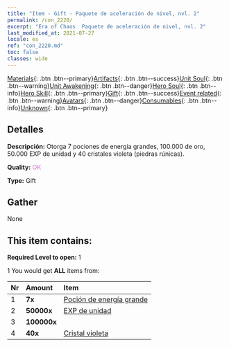 ```yaml
---
title: "Item - Gift - Paquete de aceleración de nivel, nvl. 2"
permalink: /con_2220/
excerpt: "Era of Chaos  Paquete de aceleración de nivel, nvl. 2"
last_modified_at: 2021-07-27
locale: es
ref: "con_2220.md"
toc: false
classes: wide
---
```

 [Materials](/ItemsES/){: .btn .btn--primary}[Artifacts](/ItemsES/Artifacts/){: .btn .btn--success}[Unit Soul](/ItemsES/UnitSoul/){: .btn .btn--warning}[Unit Awakening](/ItemsES/UnitAwakening/){: .btn .btn--danger}[Hero Soul](/ItemsES/HeroSoul/){: .btn .btn--info}[Hero Skill](/ItemsES/HeroSkill/){: .btn .btn--primary}[Gift](/ItemsES/Gift/){: .btn .btn--success}[Event related](/ItemsES/Events/){: .btn .btn--warning}[Avatars](/ItemsES/Avatars/){: .btn .btn--danger}[Consumables](/ItemsES/Consumables/){: .btn .btn--info}[Unknown](/ItemsES/Unknown/){: .btn .btn--primary}

## Detalles
 **Descripción:** Otorga 7 pociones de energía grandes, 100.000 de oro, 50.000 EXP de unidad y 40 cristales violeta (piedras rúnicas).

 **Quality:** <span style="color: #DA70D6">OK</span>

 **Type:** Gift

## Gather

  None

## This item contains:

 **Required Level to open:** 1

 1 You would get **ALL** items  from:

  | Nr | Amount |     Item    |
  |:---|:-------|:------------|
  | 1 |  **7x** | [Poción de energía grande](/ItemsES/con_706/) |  | 
  | 2 |  **50000x** | [EXP de unidad](/ItemsES/con_902/) |  | 
  | 3 |  **100000x** | <i class="fas fa-coins"/> |  | 
  | 4 |  **40x** | [Cristal violeta](/ItemsES/con_720/) |  | 
